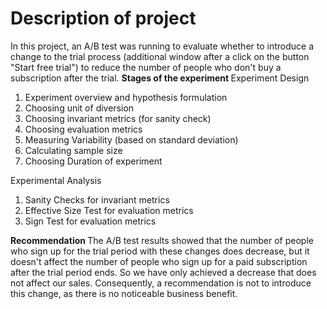 # Description of project

In this project, an A/B test was running to evaluate whether to introduce a change to the trial process (additional window after a click on the button "Start free trial") to reduce the number of people who don't buy a subscription after the trial.
<b> Stages of the experiment </b>
Experiment Design
1) Experiment overview and hypothesis formulation
2) Choosing unit of diversion
3) Choosing invariant metrics (for sanity check)
4) Choosing evaluation metrics 
5) Measuring Variability (based on standard deviation)
6) Calculating sample size
7) Choosing Duration of experiment

Experimental Analysis
1) Sanity Checks for invariant metrics
2) Effective Size Test for evaluation metrics 
3) Sign Test for evaluation metrics 

<b> Recommendation </b>
The A/B test results showed that the number of people who sign up for the trial period with these changes does decrease, but it doesn't affect the number of people who sign up for a paid subscription after the trial period ends. So we have only achieved a decrease that does not affect our sales. Consequently, a recommendation is not to introduce this change, as there is no noticeable business benefit.
